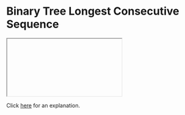 # Binary Tree Longest Consecutive Sequence 

<iframe></iframe>

Click [here](Explanation.md) for an explanation.

